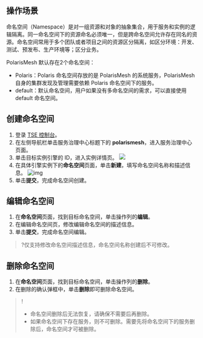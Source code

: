 ## 操作场景

命名空间（Namespace）是对一组资源和对象的抽象集合，用于服务和实例的逻辑隔离。同一命名空间下的资源命名必须唯一，但是跨命名空间允许存在同名的资源。命名空间常用于多个团队或者项目之间的资源区分隔离，如区分环境：开发、测试、预发布、生产环境等；区分业务。

PolarisMesh 默认存在2个命名空间：

- Polaris：Polaris 命名空间存放的是 PolarisMesh 的系统服务，PolarisMesh 自身的集群发现及管理需要依赖 Polaris 命名空间下的服务。
- default：默认命名空间，用户如果没有多命名空间的需求，可以直接使用 default 命名空间。

## 创建命名空间

1. 登录 [TSE 控制台](https://console.cloud.tencent.com/tse)。
2. 在左侧导航栏单击服务治理中心标题下的 **polarismesh**，进入服务治理中心页面。
3. 单击目标实例引擎的 ID，进入实例详情页。
   ![](https://qcloudimg.tencent-cloud.cn/raw/989f90407b4dd20e1bfe9efac74c7101.png)
4. 在具体引擎实例下的**命名空间**页面，单击**新建**，填写命名空间名称和描述信息。
   ![img](https://qcloudimg.tencent-cloud.cn/raw/ce8ebad766378b423e024fa3b969e472.png)
5. 单击**提交**，完成命名空间创建。

## 编辑命名空间



1. 在**命名空间**页面，找到目标命名空间，单击操作列的**编辑**。
2. 在编辑命名空间页，修改编辑命名空间的描述信息。
3. 单击**提交**，完成命名空间编辑。
> ?仅支持修改命名空间描述信息，命名空间名称创建后不可修改。

## 删除命名空间


1. 在**命名空间**页面，找到目标命名空间，单击操作列的**删除**。
2. 在删除的确认弹框中，单击**删除**即可删除命名空间。
>!
>- 命名空间删除后无法恢复，请确保不需要后再删除。
>- 如果命名空间下存在服务，则不可删除。需要先将命名空间下的服务删除后，命名空间才可被删除。
